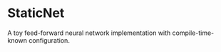 # StaticNet
A toy feed-forward neural network implementation with compile-time-known configuration.
